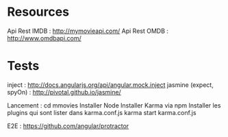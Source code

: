 Resources
=========
Api Rest IMDB : http://mymovieapi.com/
Api Rest OMDB : http://www.omdbapi.com/


Tests
=========
inject : http://docs.angularjs.org/api/angular.mock.inject
jasmine (expect, spyOn) : http://pivotal.github.io/jasmine/

Lancement :
cd mmovies
Installer Node 
Installer Karma via npm
Installer les plugins qui sont lister dans karma.conf.js
karma start karma.conf.js

E2E :
https://github.com/angular/protractor

